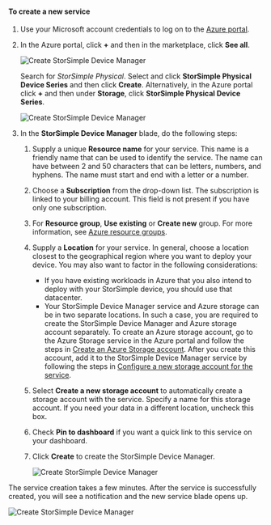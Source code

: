 <!--author=alkohli last changed:02/10/2017-->


#### To create a new service

1. Use your Microsoft account credentials to log on to the [Azure portal](https://portal.azure.com/).

2. In the Azure portal, click **+** and then in the marketplace, click **See all**.

    ![Create StorSimple Device Manager](./media/storsimple-8000-create-new-service/createssdevman1.png)

    Search for _StorSimple Physical_. Select and click **StorSimple Physical Device Series** and then click **Create**. Alternatively, in the Azure portal click **+** and then under **Storage**, click **StorSimple Physical Device Series**.

    ![Create StorSimple Device Manager](./media/storsimple-8000-create-new-service/createssdevman11.png)

3. In the **StorSimple Device Manager** blade, do the following steps:
   
   1. Supply a unique **Resource name** for your service. This name is a friendly name that can be used to identify the service. The name can have between 2 and 50 characters that can be letters, numbers, and hyphens. The name must start and end with a letter or a number.

   2. Choose a **Subscription** from the drop-down list. The subscription is linked to your billing account. This field is not present if you have only one subscription.

   3. For **Resource group**, **Use existing** or **Create new** group. For more information, see [Azure resource groups](https://azure.microsoft.com/documentation/articles/virtual-machines-windows-infrastructure-resource-groups-guidelines/).
   
   4. Supply a **Location** for your service. In general, choose a location closest to the geographical region where you want to deploy your device. You may also want to factor in the following considerations: 
      
      * If you have existing workloads in Azure that you also intend to deploy with your StorSimple device, you should use that datacenter.
      * Your StorSimple Device Manager service and Azure storage can be in two separate locations. In such a case, you are required to create the StorSimple Device Manager and Azure storage account separately. To create an Azure storage account, go to the Azure Storage service in the Azure portal and follow the steps in [Create an Azure Storage account](../articles/storage/storage-create-storage-account.md#create-a-storage-account). After you create this account, add it to the StorSimple Device Manager service by following the steps in [Configure a new storage account for the service](../articles/storsimple/storsimple-deployment-walkthrough.md#configure-a-new-storage-account-for-the-service).

   5. Select **Create a new storage account** to automatically create a storage account with the service. Specify a name for this storage account. If you need your data in a different location, uncheck this box.

   6. Check **Pin to dashboard** if you want a quick link to this service on your dashboard.
      
   7. Click **Create** to create the StorSimple Device Manager.

       ![Create StorSimple Device Manager](./media/storsimple-8000-create-new-service/createssdevman2.png)
   
The service creation takes a few minutes. After the service is successfully created, you will see a notification and the new service blade opens up.
   
![Create StorSimple Device Manager](./media/storsimple-8000-create-new-service/createssdevman5.png)


